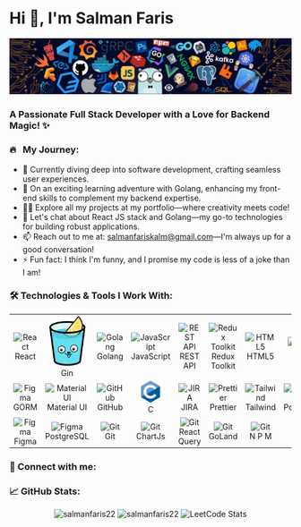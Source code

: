 # Hi 👋, I'm Salman Faris
<img src="img.webp" alt="Description" class="inline-image">




### A Passionate Full Stack Developer with a Love for Backend Magic! ✨

### 🔥 &nbsp; My Journey:

- 🔭 Currently diving deep into software development, crafting seamless user experiences.
- 🌱 On an exciting learning adventure with Golang, enhancing my front-end skills to complement my backend expertise.
- 👨‍💻 Explore all my projects at my portfolio—where creativity meets code!
- 💬 Let's chat about React JS stack and Golang—my go-to technologies for building robust applications.
- 📫 Reach out to me at: salmanfariskalm@gmail.com—I'm always up for a good conversation!
- ⚡ Fun fact: I think I'm funny, and I promise my code is less of a joke than I am!



### 🛠️ Technologies & Tools I Work With:

<table align="center">
  <tr>
    <td align="center"><img src="https://techstack-generator.vercel.app/react-icon.svg" alt="React" width="65" /><br>React</td>
    <td align="center"><img src="https://raw.githubusercontent.com/gin-gonic/logo/master/color.png" alt="Gin" width="65" /><br>Gin</td>
     <td align="center"><img src="https://miro.medium.com/v2/resize:fit:500/1*lSUb1T4YW1td0UskwsGZ1w.gif" alt="Golang" width="48" /><br>Golang</td>
    <td align="center"><img src="https://techstack-generator.vercel.app/js-icon.svg" alt="JavaScript" width="65" /><br>JavaScript</td>
    <td align="center"><img src="https://techstack-generator.vercel.app/restapi-icon.svg" alt="REST API" width="62" /><br>REST API</td>
    <td align="center"><img src="https://techstack-generator.vercel.app/redux-icon.svg" alt="Redux Toolkit" width="62" /><br>Redux Toolkit</td>
    <td align="center"><img src="https://skillicons.dev/icons?i=html" alt="HTML5" width="48" /><br>HTML5</td>
    <td align="center"><img src="https://skillicons.dev/icons?i=css" alt="CSS" width="48" /><br>CSS</td>
    <td align="center"><img src="https://skillicons.dev/icons?i=bootstrap" alt="Bootstrap" width="48" /><br>Bootstrap</td>
  </tr>
  <tr>
    <td align="center"><img src="https://avatars.githubusercontent.com/u/15127678?s=48&v=4" alt="Figma" width="40" /><br>GORM</td>
    <td align="center"><img src="https://cdn.jsdelivr.net/gh/devicons/devicon/icons/materialui/materialui-original.svg" height="40" alt="Material UI" /><br>Material UI</td>
    <td align="center"><img src="https://techstack-generator.vercel.app/github-icon.svg" alt="GitHub" width="65" /><br>GitHub</td>
    <td align="center"><img src="https://raw.githubusercontent.com/devicons/devicon/master/icons/c/c-original.svg" alt="C" width="40" /><br>C</td>
    <td align="center"><img src="https://w7.pngwing.com/pngs/935/1018/png-transparent-jira-cloud-macos-bigsur-icon-thumbnail.png" alt="JIRA" width="62" /><br>JIRA</td>
    <td align="center"><img src="https://techstack-generator.vercel.app/prettier-icon.svg" alt="Prettier" width="62" /><br>Prettier</td>
    <td align="center"><img src="https://skillicons.dev/icons?i=tailwind" alt="Tailwind" width="48" /><br>Tailwind</td>
    <td align="center"><img src="https://www.vectorlogo.zone/logos/getpostman/getpostman-icon.svg" alt="Postman" width="40" /><br>Postman</td>
    <td align="center"><img src="http://jwt.io/img/icon.svg" alt="JWT" width="62" /><br>JWT</td>
  
  </tr>
   <tr>
  <td align="center"><img src="https://www.vectorlogo.zone/logos/figma/figma-icon.svg" alt="Figma" width="40" /><br>Figma</td>
  <td align="center"><img src="https://camo.githubusercontent.com/8ac99a8f9df10832e35eb2fb7fad603424fa19b103551cdebf76cbae20d9ef0c/68747470733a2f2f736b696c6c69636f6e732e6465762f69636f6e733f693d706f737467726573" 
      alt="Figma" width="40" /><br>PostgreSQL</td>
  <td align="center"><img src="https://user-images.githubusercontent.com/25181517/192108372-f71d70ac-7ae6-4c0d-8395-51d8870c2ef0.png" alt="Git" width="48" /><br>Git</td>
  <td align="center"><img src="https://www.chartjs.org/docs/latest/favicon.ico" alt="Git" width="48" /><br>ChartJs</td>
  <td align="center"><img src="https://logowik.com/content/uploads/images/react-query1721251933.logowik.com.webp" alt="Git" width="48" /><br>React Query</td>
  <td align="center"><img src="https://seeklogo.com/images/G/goland-logo-A068661F80-seeklogo.com.png" alt="Git" width="48" /><br>GoLand</td>
  <td align="center"><img src="https://upload.wikimedia.org/wikipedia/commons/thumb/d/db/Npm-logo.svg/2560px-Npm-logo.svg.png" alt="Git" width="48" /><br>N P M</td> 
  </tr>
</table>

### 🤝 Connect with me:



### 📈 GitHub Stats:


<p align="center">
    <img src="https://github-readme-stats.vercel.app/api?username=salmanfaris22&show_icons=true&locale=en" alt="salmanfaris22" width="33%" />
    <img src="https://github-readme-streak-stats.herokuapp.com/?user=salmanfaris22&" alt="salmanfaris22" width="33%" />
    <img src="https://leetcard.jacoblin.cool/salman567633800?font=patrick_hand" alt="LeetCode Stats" width="33%" />
</p> 

